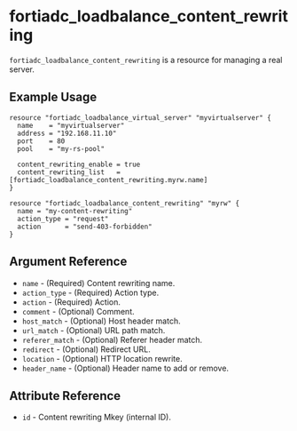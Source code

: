 # fortiadc_loadbalance_content_rewriting

`fortiadc_loadbalance_content_rewriting` is a resource for managing a real server.

## Example Usage

```hcl
resource "fortiadc_loadbalance_virtual_server" "myvirtualserver" {
  name    = "myvirtualserver"
  address = "192.168.11.10"
  port    = 80
  pool    = "my-rs-pool"

  content_rewriting_enable = true
  content_rewriting_list   = [fortiadc_loadbalance_content_rewriting.myrw.name]
}

resource "fortiadc_loadbalance_content_rewriting" "myrw" {
  name = "my-content-rewriting"
  action_type = "request"
  action      = "send-403-forbidden"
}
```

## Argument Reference

* `name` - (Required) Content rewriting name.
* `action_type` - (Required) Action type.
* `action` - (Required) Action.
* `comment` - (Optional) Comment.
* `host_match` - (Optional) Host header match.
* `url_match` - (Optional) URL path match.
* `referer_match` - (Optional) Referer header match.
* `redirect` - (Optional) Redirect URL.
* `location` - (Optional) HTTP location rewrite.
* `header_name` - (Optional) Header name to add or remove.

## Attribute Reference

* `id` - Content rewriting Mkey (internal ID).